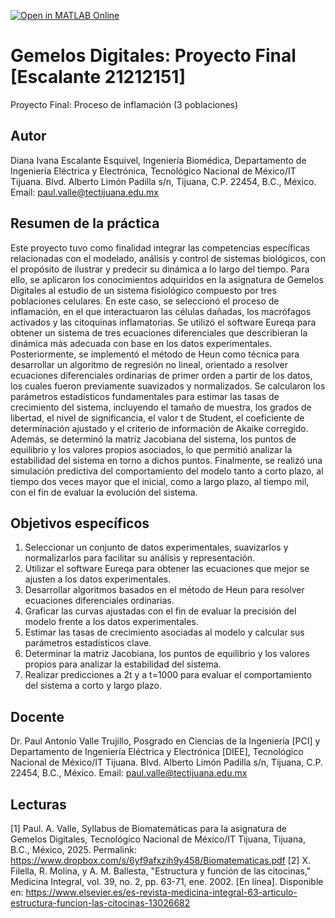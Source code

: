 [![Open in MATLAB Online](https://www.mathworks.com/images/responsive/global/open-in-matlab-online.svg)](https://matlab.mathworks.com/open/github/v1?repo=dianaivanaescalanteesquivel/Gemelos-Digitales-Proyecto-Final-Escalante-21212151-)

# Gemelos Digitales: Proyecto Final [Escalante 21212151]
Proyecto Final: Proceso de inflamación (3 poblaciones)

## Autor
Diana Ivana Escalante Esquivel,
Ingeniería Biomédica, Departamento de Ingeniería Eléctrica y Electrónica, Tecnológico Nacional de México/IT Tijuana. Blvd. Alberto Limón Padilla s/n, Tijuana, C.P. 22454, B.C., México. Email: paul.valle@tectijuana.edu.mx

## Resumen de la práctica
Este proyecto tuvo como finalidad integrar las competencias específicas relacionadas con el modelado, análisis y control de sistemas biológicos, con el propósito de ilustrar y predecir su dinámica a lo largo del tiempo. Para ello, se aplicaron los conocimientos adquiridos en la asignatura de Gemelos Digitales al estudio de un sistema fisiológico compuesto por tres poblaciones celulares. En este caso, se seleccionó el proceso de inflamación, en el que interactuaron las células dañadas, los macrófagos activados y las citoquinas inflamatorias. Se utilizó el software Eureqa para obtener un sistema de tres ecuaciones diferenciales que describieran la dinámica más adecuada con base en los datos experimentales. Posteriormente, se implementó el método de Heun como técnica para desarrollar un algoritmo de regresión no lineal, orientado a resolver ecuaciones diferenciales ordinarias de primer orden a partir de los datos, los cuales fueron previamente suavizados y normalizados. Se calcularon los parámetros estadísticos fundamentales para estimar las tasas de crecimiento del sistema, incluyendo el tamaño de muestra, los grados de libertad, el nivel de significancia, el valor t de Student, el coeficiente de determinación ajustado y el criterio de información de Akaike corregido. Además, se determinó la matriz Jacobiana del sistema, los puntos de equilibrio y los valores propios asociados, lo que permitió analizar la estabilidad del sistema en torno a dichos puntos. Finalmente, se realizó una simulación predictiva del comportamiento del modelo tanto a corto plazo, al tiempo dos veces mayor que el inicial, como a largo plazo, al tiempo mil, con el fin de evaluar la evolución del sistema.

## Objetivos específicos
1. Seleccionar un conjunto de datos experimentales, suavizarlos y normalizarlos para facilitar su análisis y representación.
2. Utilizar el software Eureqa para obtener las ecuaciones que mejor se ajusten a los datos experimentales.
3. Desarrollar algoritmos basados en el método de Heun para resolver ecuaciones diferenciales ordinarias.
4. Graficar las curvas ajustadas con el fin de evaluar la precisión del modelo frente a los datos experimentales.
5. Estimar las tasas de crecimiento asociadas al modelo y calcular sus parámetros estadísticos clave.
6. Determinar la matriz Jacobiana, los puntos de equilibrio y los valores propios para analizar la estabilidad del sistema.
7. Realizar predicciones a 2t y a t=1000 para evaluar el comportamiento del sistema a corto y largo plazo.

## Docente
Dr. Paul Antonio Valle Trujillo,
Posgrado en Ciencias de la Ingeniería [PCI] y Departamento de Ingeniería Eléctrica y Electrónica [DIEE], Tecnológico Nacional de México/IT Tijuana. Blvd. Alberto Limón Padilla s/n, Tijuana, C.P. 22454, B.C., México. Email: paul.valle@tectijuana.edu.mx

## Lecturas
[1] Paul. A. Valle, Syllabus de Biomatemáticas para la asignatura de Gemelos Digitales, Tecnológico Nacional de México/IT Tijuana, Tijuana, B.C., México, 2025. Permalink: https://www.dropbox.com/s/6yf9afxzih9y458/Biomatematicas.pdf
[2] X. Filella, R. Molina, y A. M. Ballesta, "Estructura y función de las citocinas," Medicina Integral, vol. 39, no. 2, pp. 63-71, ene. 2002. [En línea]. Disponible en: https://www.elsevier.es/es-revista-medicina-integral-63-articulo-estructura-funcion-las-citocinas-13026682

